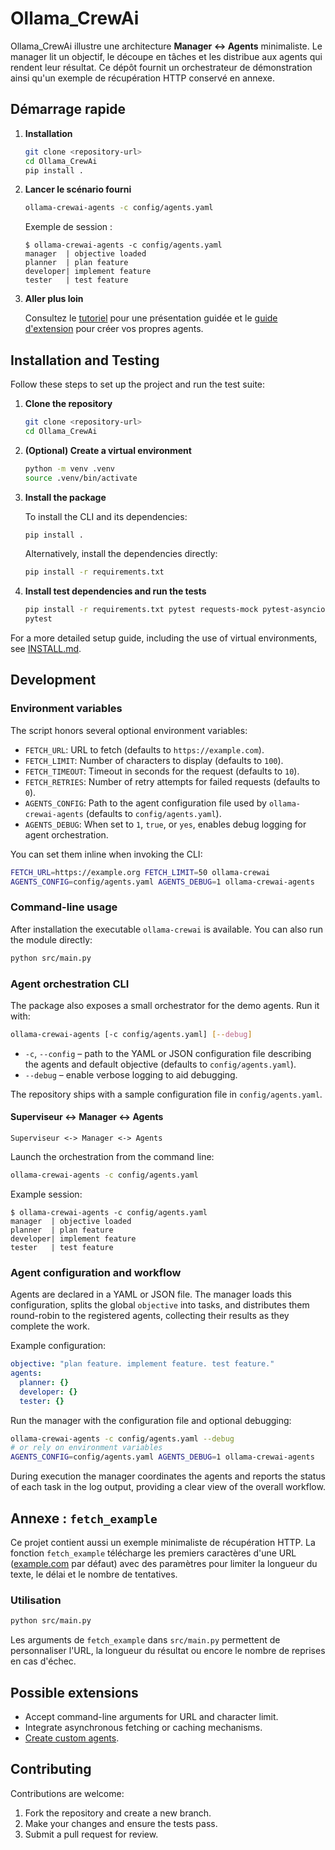 # Ollama_CrewAi

Ollama_CrewAi illustre une architecture **Manager ↔ Agents** minimaliste. Le manager lit un objectif, le découpe en tâches et les distribue aux agents qui rendent leur résultat. Ce dépôt fournit un orchestrateur de démonstration ainsi qu'un exemple de récupération HTTP conservé en annexe.

## Démarrage rapide

1. **Installation**

   ```bash
   git clone <repository-url>
   cd Ollama_CrewAi
   pip install .
   ```

2. **Lancer le scénario fourni**

   ```bash
   ollama-crewai-agents -c config/agents.yaml
   ```

   Exemple de session :

   ```text
   $ ollama-crewai-agents -c config/agents.yaml
   manager  | objective loaded
   planner  | plan feature
   developer| implement feature
   tester   | test feature
   ```

3. **Aller plus loin**

   Consultez le [tutoriel](docs/tutorial.md) pour une présentation guidée et le [guide d'extension](docs/extension.md) pour créer vos propres agents.

## Installation and Testing

Follow these steps to set up the project and run the test suite:

1. **Clone the repository**

   ```bash
   git clone <repository-url>
   cd Ollama_CrewAi
   ```

2. **(Optional) Create a virtual environment**

   ```bash
   python -m venv .venv
   source .venv/bin/activate
   ```

3. **Install the package**

   To install the CLI and its dependencies:

   ```bash
   pip install .
   ```

   Alternatively, install the dependencies directly:

   ```bash
   pip install -r requirements.txt
   ```

4. **Install test dependencies and run the tests**

   ```bash
   pip install -r requirements.txt pytest requests-mock pytest-asyncio
   pytest
   ```

For a more detailed setup guide, including the use of virtual environments, see [INSTALL.md](INSTALL.md).

## Development

### Environment variables

The script honors several optional environment variables:

- `FETCH_URL`: URL to fetch (defaults to `https://example.com`).
- `FETCH_LIMIT`: Number of characters to display (defaults to `100`).
- `FETCH_TIMEOUT`: Timeout in seconds for the request (defaults to `10`).
- `FETCH_RETRIES`: Number of retry attempts for failed requests (defaults to `0`).
- `AGENTS_CONFIG`: Path to the agent configuration file used by
  `ollama-crewai-agents` (defaults to `config/agents.yaml`).
- `AGENTS_DEBUG`: When set to `1`, `true`, or `yes`, enables debug logging
  for agent orchestration.

You can set them inline when invoking the CLI:

```bash
FETCH_URL=https://example.org FETCH_LIMIT=50 ollama-crewai
AGENTS_CONFIG=config/agents.yaml AGENTS_DEBUG=1 ollama-crewai-agents
```

### Command-line usage

After installation the executable `ollama-crewai` is available. You can also run the module directly:

```bash
python src/main.py
```

### Agent orchestration CLI

The package also exposes a small orchestrator for the demo agents. Run
it with:

```bash
ollama-crewai-agents [-c config/agents.yaml] [--debug]
```

* `-c`, `--config` – path to the YAML or JSON configuration file
  describing the agents and default objective (defaults to
  `config/agents.yaml`).
* `--debug` – enable verbose logging to aid debugging.

The repository ships with a sample configuration file in `config/agents.yaml`.

#### Superviseur ↔ Manager ↔ Agents

```text
Superviseur <-> Manager <-> Agents
```

Launch the orchestration from the command line:

```bash
ollama-crewai-agents -c config/agents.yaml
```

Example session:

```text
$ ollama-crewai-agents -c config/agents.yaml
manager  | objective loaded
planner  | plan feature
developer| implement feature
tester   | test feature
```

### Agent configuration and workflow

Agents are declared in a YAML or JSON file.  The manager loads this
configuration, splits the global ``objective`` into tasks, and
distributes them round-robin to the registered agents, collecting their
results as they complete the work.

Example configuration:

```yaml
objective: "plan feature. implement feature. test feature."
agents:
  planner: {}
  developer: {}
  tester: {}
```

Run the manager with the configuration file and optional debugging:

```bash
ollama-crewai-agents -c config/agents.yaml --debug
# or rely on environment variables
AGENTS_CONFIG=config/agents.yaml AGENTS_DEBUG=1 ollama-crewai-agents
```

During execution the manager coordinates the agents and reports the
status of each task in the log output, providing a clear view of the
overall workflow.

## Annexe : `fetch_example`

Ce projet contient aussi un exemple minimaliste de récupération HTTP.
La fonction `fetch_example` télécharge les premiers caractères d'une URL
([example.com](https://example.com) par défaut) avec des paramètres pour
limiter la longueur du texte, le délai et le nombre de tentatives.

### Utilisation

```bash
python src/main.py
```

Les arguments de `fetch_example` dans `src/main.py` permettent de
personnaliser l'URL, la longueur du résultat ou encore le nombre de
reprises en cas d'échec.

## Possible extensions

- Accept command-line arguments for URL and character limit.
- Integrate asynchronous fetching or caching mechanisms.
- [Create custom agents](docs/extension.md).

## Contributing

Contributions are welcome:

1. Fork the repository and create a new branch.
2. Make your changes and ensure the tests pass.
3. Submit a pull request for review.
